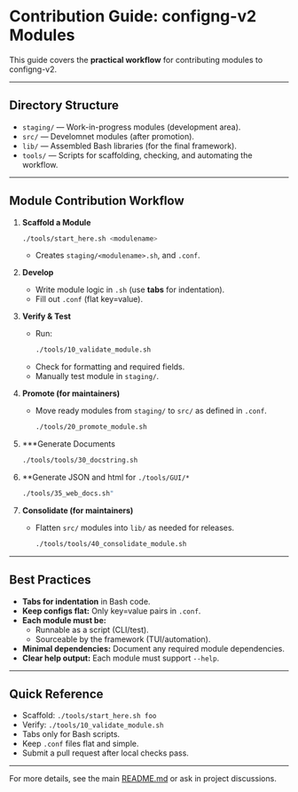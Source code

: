# Contribution Guide: configng-v2 Modules

This guide covers the **practical workflow** for contributing modules to configng-v2.  

---

## Directory Structure

- `staging/` — Work-in-progress modules (development area).
- `src/` — Develomnet modules (after promotion).
- `lib/` — Assembled Bash libraries (for the final framework).
- `tools/` — Scripts for scaffolding, checking, and automating the workflow.

---

## Module Contribution Workflow

1. **Scaffold a Module**
   ```sh
   ./tools/start_here.sh <modulename>
   ```
   - Creates `staging/<modulename>.sh`, and `.conf`.

2. **Develop**
   - Write module logic in `.sh` (use **tabs** for indentation).
   - Fill out `.conf` (flat key=value).

3. **Verify & Test**
   - Run:
     ```sh
     ./tools/10_validate_module.sh
     ```
   - Check for formatting and required fields.
   - Manually test module in `staging/`.

4. **Promote (for maintainers)**
   - Move ready modules from `staging/` to `src/` as defined in `.conf`.
     ```sh
     ./tools/20_promote_module.sh
     ```
5. ***Generate Documents
     ```sh
     ./tools/tools/30_docstring.sh
    ```
6. **Generate JSON and html for `./tools/GUI/*`
   ```sh
   ./tools/35_web_docs.sh"
   ```
5. **Consolidate (for maintainers)**
   - Flatten `src/` modules into `lib/` as needed for releases.
     ```sh
     ./tools/tools/40_consolidate_module.sh
     ```
---

## Best Practices

- **Tabs for indentation** in Bash code.
- **Keep configs flat:** Only key=value pairs in `.conf`.
- **Each module must be:**
  - Runnable as a script (CLI/test).
  - Sourceable by the framework (TUI/automation).
- **Minimal dependencies:** Document any required module dependencies.
- **Clear help output:** Each module must support `--help`.

---

## Quick Reference

- Scaffold: `./tools/start_here.sh foo`
- Verify:   `./tools/10_validate_module.sh`
- Tabs only for Bash scripts.
- Keep `.conf` files flat and simple.
- Submit a pull request after local checks pass.

---

For more details, see the main [README.md](../README.md) or ask in project discussions.
